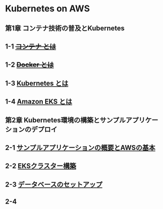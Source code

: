 # Kubernetes on AWS
## 第1章 コンテナ技術の普及とKubernetes
## 1-1 [~~コンテナ とは~~](https://github.com/thetaru/memorandum/tree/master/Summary/KubernetesOnAws/1-1)
## 1-2 [~~Docker とは~~](https://github.com/thetaru/memorandum/tree/master/Summary/KubernetesOnAws/1-2)
## 1-3 [Kubernetes とは](https://github.com/thetaru/memorandum/tree/master/Summary/KubernetesOnAws/1-3)
## 1-4 [Amazon EKS とは](https://github.com/thetaru/memorandum/tree/master/Summary/KubernetesOnAws/1-4)
## 第2章 Kubernetes環境の構築とサンプルアプリケーションのデプロイ
## 2-1 [サンプルアプリケーションの概要とAWSの基本](https://github.com/thetaru/memorandum/tree/master/Summary/KubernetesOnAws/2-1)
## 2-2 [EKSクラスター構築](https://github.com/thetaru/memorandum/tree/master/Summary/KubernetesOnAws/2-2)
## 2-3 [データベースのセットアップ](https://github.com/thetaru/memorandum/tree/master/Summary/KubernetesOnAws/2-3)
## 2-4 []()
